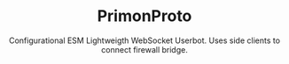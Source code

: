 <html>
<center>
  <h1> PrimonProto </h1>
  
Configurational ESM Lightweigth WebSocket Userbot. Uses side clients to connect firewall bridge. 
  </center>
</html>
